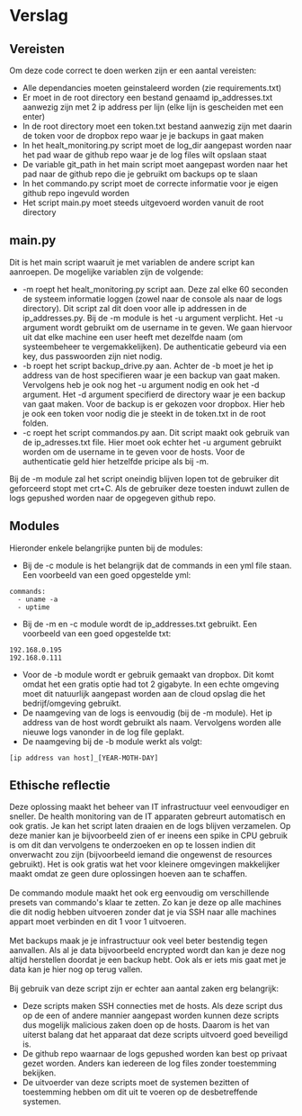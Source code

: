 # Verslag

## Vereisten

Om deze code correct te doen werken zijn er een aantal vereisten:
- Alle dependancies moeten geinstaleerd worden (zie requirements.txt)
- Er moet in de root directory een bestand genaamd ip_addresses.txt aanwezig zijn met 2 ip address per lijn (elke lijn is gescheiden met een enter)
- In de root directory moet een token.txt bestand aanwezig zijn met daarin de token voor de dropbox repo waar je je backups in gaat maken
- In het healt_monitoring.py script moet de log_dir aangepast worden naar het pad waar de github repo waar je de log files wilt opslaan staat
- De variable git_path in het main script moet aangepast worden naar het pad naar de github repo die je gebruikt om backups op te slaan
- In het commando.py script moet de correcte informatie voor je eigen github repo ingevuld worden
- Het script main.py moet steeds uitgevoerd worden vanuit de root directory

## main.py

Dit is het main script waaruit je met variablen de andere script kan aanroepen. De mogelijke variablen zijn de volgende:
- -m roept het healt_monitoring.py script aan. Deze zal elke 60 seconden de systeem informatie loggen (zowel naar de console als naar de logs directory). Dit script zal dit doen voor alle ip addressen in de ip_addresses.py. Bij de -m module is het -u argument verplicht. Het -u argument wordt gebruikt om de username in te geven. We gaan hiervoor uit dat elke machine een user heeft met dezelfde naam (om systeembeheer te vergemakkelijken). De authenticatie gebeurd via een key, dus passwoorden zijn niet nodig.
- -b roept het script backup_drive.py aan. Achter de -b moet je het ip address van de host specifieren waar je een backup van gaat maken. Vervolgens heb je ook nog het -u argument nodig en ook het -d argument. Het -d argument specifierd de directory waar je een backup van gaat maken. Voor de backup is er gekozen voor dropbox. Hier heb je ook een token voor nodig die je steekt in de token.txt in de root folden.
- -c roept het script commandos.py aan. Dit script maakt ook gebruik van de ip_adresses.txt file. Hier moet ook echter het -u argument gebruikt worden om de username in te geven voor de hosts. Voor de authenticatie geld hier hetzelfde pricipe als bij -m.

Bij de -m module zal het script oneindig blijven lopen tot de gebruiker dit geforceerd stopt met crt+C. Als de gebruiker deze toesten induwt zullen de logs gepushed worden naar de opgegeven github repo.

## Modules

Hieronder enkele belangrijke punten bij de modules:
- Bij de -c module is het belangrijk dat de commands in een yml file staan. Een voorbeeld van een goed opgestelde yml:
```
commands:
  - uname -a
  - uptime
```
- Bij de -m en -c module wordt de ip_addresses.txt gebruikt. Een voorbeeld van een goed opgestelde txt:
```
192.168.0.195
192.168.0.111
```
- Voor de -b module wordt er gebruik gemaakt van dropbox. Dit komt omdat het een gratis optie had tot 2 gigabyte. In een echte omgeving moet dit natuurlijk aangepast worden aan de cloud opslag die het bedrijf/omgeving gebruikt.
- De naamgeving van de logs is eenvoudig (bij de -m module). Het ip address van de host wordt gebruikt als naam. Vervolgens worden alle nieuwe logs vanonder in de log file geplakt.
- De naamgeving bij de -b module werkt als volgt:
```
[ip address van host]_[YEAR-MOTH-DAY]
```

## Ethische reflectie

Deze oplossing maakt het beheer van IT infrastructuur veel eenvoudiger en sneller. De health monitoring van de IT apparaten gebreurt automatisch en ook gratis. Je kan het script laten draaien en de logs blijven verzamelen. Op deze manier kan je bijvoorbeeld zien of er ineens een spike in CPU gebruik is om dit dan vervolgens te onderzoeken en op te lossen indien dit onverwacht zou zijn (bijvoorbeeld iemand die ongewenst de resources gebruikt). Het is ook gratis wat het voor kleinere omgevingen makkelijker maakt omdat ze geen dure oplossingen hoeven aan te schaffen. 
<br>
<br>
De commando module maakt het ook erg eenvoudig om verschillende presets van commando's klaar te zetten. Zo kan je deze op alle machines die dit nodig hebben uitvoeren zonder dat je via SSH naar alle machines appart moet verbinden en dit 1 voor 1 uitvoeren.
<br>
<br>
Met backups maak je je infrastructuur ook veel beter bestendig tegen aanvallen. Als al je data bijvoorbeeld encrypted wordt dan kan je deze nog altijd herstellen doordat je een backup hebt. Ook als er iets mis gaat met je data kan je hier nog op terug vallen.
<br>
<br>
Bij gebruik van deze script zijn er echter aan aantal zaken erg belangrijk:
- Deze scripts maken SSH connecties met de hosts. Als deze script dus op de een of andere mannier aangepast worden kunnen deze scripts dus mogelijk malicious zaken doen op de hosts. Daarom is het van uiterst balang dat het apparaat dat deze scripts uitvoerd goed beveiligd is.
- De github repo waarnaar de logs gepushed worden kan best op privaat gezet worden. Anders kan iedereen de log files zonder toestemming bekijken.
- De uitvoerder van deze scripts moet de systemen bezitten of toestemming hebben om dit uit te voeren op de desbetreffende systemen.